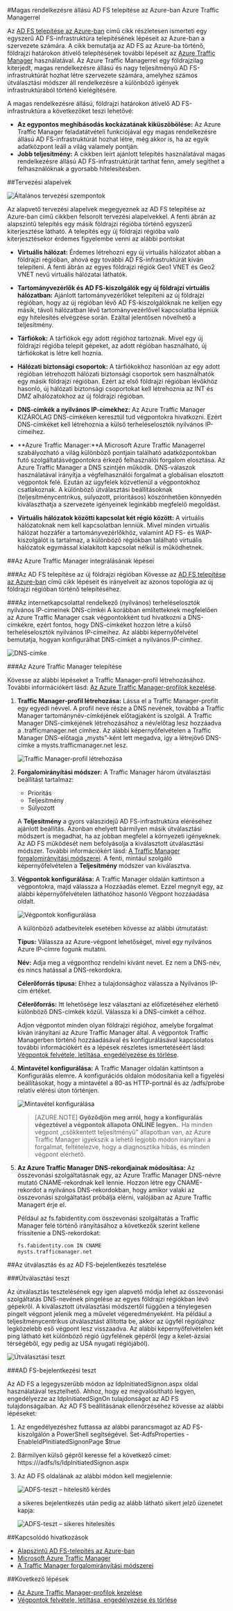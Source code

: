 <properties
    pageTitle="Magas rendelkezésre állású AD FS telepítése az Azure-ban Azure Traffic Managerrel | Microsoft Azure"
    description="Ebből a dokumentumból megtanulhatja, hogyan helyezze üzembe az AD FS szolgáltatást az Azure-ban, és biztosítson ezzel magas fokú rendelkezésre állást."
    keywords="Ad FS és Azure Traffic Manager, adfs és Azure Traffic Manager, földrajzi, több adatközpont, földrajzi adatközpontok, több földrajzi adatközpont, AD FS telepítése az azure-ban, azure adfs telepítése, azure adfs, azure ad fs, adfs telepítése, ad fs telepítése, adfs az azure-ban, adfs telepítése az azure-ban, AD FS telepítése az azure-ban, adfs azure, AD FS bemutatása, Azure, AD FS az Azure-ban, iaas, ADFS, adfs áthelyezése az azure-ba"
    services="active-directory"
    documentationCenter=""
    authors="anandyadavmsft"
    manager="femila"
    editor=""/>

<tags
    ms.service="active-directory"
    ms.workload="identity"
    ms.tgt_pltfrm="na"
    ms.devlang="na"
    ms.topic="get-started-article"
    ms.date="09/01/2016"
    ms.author="anandy;billmath"/>
    

#Magas rendelkezésre állású AD FS telepítése az Azure-ban Azure Traffic Managerrel

Az [AD FS telepítése az Azure-ban](active-directory-aadconnect-azure-adfs.md) című cikk részletesen ismerteti egy egyszerű AD FS-infrastruktúra telepítésének lépéseit az Azure-ban a szervezete számára. A cikk bemutatja az AD FS az Azure-ba történő, földrajzi határokon átívelő telepítésének további lépéseit az [Azure Traffic Manager](../traffic-manager/traffic-manager-overview.md) használatával. Az Azure Traffic Managerrel egy földrajzilag kiterjedt, magas rendelkezésre állású és nagy teljesítményű AD FS-infrastruktúrát hozhat létre szervezete számára, amelyhez számos útválasztási módszer áll rendelkezésre a különböző igények infrastruktúrából történő kielégítésére.

A magas rendelkezésre állású, földrajzi határokon átívelő AD FS-infrastruktúra a következőket teszi lehetővé:

* **Az egypontos meghibásodás kockázatának kiküszöbölése:** Az Azure Traffic Manager feladatátvételi funkciójával egy magas rendelkezésre állású AD FS-infrastruktúrát hozhat létre, még akkor is, ha az egyik adatközpont leáll a világ valamely pontján.
* **Jobb teljesítmény:** A cikkben leírt ajánlott telepítés használatával magas rendelkezésre állású AD FS-infrastruktúrát tarthat fenn, amely segíthet a felhasználóknak a gyorsabb hitelesítésben. 

##Tervezési alapelvek

![Általános tervezési szempontok](./media/active-directory-adfs-in-azure-with-azure-traffic-manager/blockdiagram.png)

Az alapvető tervezési alapelvek megegyeznek az AD FS telepítése az Azure-ban című cikkben felsorolt tervezési alapelvekkel. A fenti ábrán az alapszintű telepítés egy másik földrajzi régióba történő egyszerű kiterjesztése látható. A telepítés egy új földrajzi régióba való kiterjesztésekor érdemes figyelembe venni az alábbi pontokat

* **Virtuális hálózat:** Érdemes létrehozni egy új virtuális hálózatot abban a földrajzi régióban, ahová egy további AD FS-infrastruktúrát kíván telepíteni. A fenti ábrán az egyes földrajzi régiók Geo1 VNET és Geo2 VNET nevű virtuális hálózatai láthatók.

* **Tartományvezérlők és AD FS-kiszolgálók egy új földrajzi virtuális hálózatban:** Ajánlott tartományvezérlőket telepíteni az új földrajzi régióban, hogy az új régióban lévő AD FS-kiszolgálóknak ne kelljen egy másik, távoli hálózatban lévő tartományvezérlővel kapcsolatba lépniük egy hitelesítés elvégzése során. Ezáltal jelentősen növelhető a teljesítmény.

* **Tárfiókok:** A tárfiókok egy adott régióhoz tartoznak. Mivel egy új földrajzi régióba telepít gépeket, az adott régióban használható, új tárfiókokat is létre kell hoznia.  

* **Hálózati biztonsági csoportok:** A tárfiókokhoz hasonlóan az egy adott régióban létrehozott hálózati biztonsági csoportok sem használhatók egy másik földrajzi régióban. Ezért az első földrajzi régióban lévőkhöz hasonló, új hálózati biztonsági csoportokat kell létrehoznia az INT és DMZ alhálózatokhoz az új földrajzi régióban.

* **DNS-címkék a nyilvános IP-címekhez:** Az Azure Traffic Manager KIZÁRÓLAG DNS-címkéken keresztül tud végpontokra hivatkozni. Ezért DNS-címkéket kell létrehoznia a külső terheléselosztók nyilvános IP-címeihez.

* **Azure Traffic Manager:**A Microsoft Azure Traffic Managerrel szabályozható a világ különböző pontjain található adatközpontokban futó szolgáltatásvégpontokra érkező felhasználói forgalom elosztása. Az Azure Traffic Manager a DNS szintjén működik. DNS-válaszok használatával irányítja a végfelhasználói forgalmat a globálisan elosztott végpontok felé. Ezután az ügyfelek közvetlenül a végpontokhoz csatlakoznak. A különböző útválasztási beállításoknak (teljesítménycentrikus, súlyozott, prioritásos) köszönhetően könnyedén kiválaszthatja a szervezete igényeinek leginkább megfelelő megoldást. 

* **Virtuális hálózatok közötti kapcsolat két régió között:** A virtuális hálózatoknak nem kell kapcsolatban lenniük. Mivel minden virtuális hálózat hozzáfér a tartományvezérlőkhöz, valamint AD FS- és WAP-kiszolgálót is tartalmaz, a különböző régiókban található virtuális hálózatok egymással kialakított kapcsolat nélkül is működhetnek. 

##Az Azure Traffic Manager integrálásának lépései

###Az AD FS telepítése az új földrajzi régióban
Kövesse az [AD FS telepítése az Azure-ban](active-directory-aadconnect-azure-adfs.md) című cikk lépéseit és irányelveit az azonos topológia az új földrajzi régióban történő telepítéséhez.

###Az internetkapcsolattal rendelkező (nyilvános) terheléselosztók nyilvános IP-címeinek DNS-címkéi
A korábban említetteknek megfelelően az Azure Traffic Manager csak végpontokként tud hivatkozni a DNS-címkékre, ezért fontos, hogy DNS-címkéket hozzon létre a külső terheléselosztók nyilvános IP-címeihez. Az alábbi képernyőfelvétel bemutatja, hogyan konfigurálhat DNS-címkét a nyilvános IP-címhez. 

![DNS-címke](./media/active-directory-adfs-in-azure-with-azure-traffic-manager/eastfabstsdnslabel.png)

###Az Azure Traffic Manager telepítése

Kövesse az alábbi lépéseket a Traffic Manager-profil létrehozásához. További információkért lásd: [Az Azure Traffic Manager-profilok kezelése](../traffic-manager/traffic-manager-manage-profiles.md).

1. **Traffic Manager-profil létrehozása:** Lássa el a Traffic Manager-profilt egy egyedi névvel. A profil neve része a DNS nevének, továbbá a Traffic Manager tartománynév-címkéjének előtagjaként is szolgál. A Traffic Manager DNS-címkéjének létrehozásához a név/előtag lesz hozzáadva a .trafficmanager.net címhez. Az alábbi képernyőfelvételen a Traffic Manager DNS-előtagja „mysts”-ként lett megadva, így a létrejövő DNS-címke a mysts.trafficmanager.net lesz. 

    ![Traffic Manager-profil létrehozása](./media/active-directory-adfs-in-azure-with-azure-traffic-manager/trafficmanager01.png)
 
2. **Forgalomirányítási módszer:** A Traffic Manager három útválasztási beállítást tartalmaz:

    * Prioritás 
    * Teljesítmény
    * Súlyozott
    
    A **Teljesítmény** a gyors válaszidejű AD FS-infrastruktúra eléréséhez ajánlott beállítás. Azonban ehelyett bármilyen másik útválasztási módszert is megadhat, ha az jobban megfelel a környezeti igényeknek. Az AD FS működését nem befolyásolja a kiválasztott útválasztási módszer. További információkért lásd: [A Traffic Manager forgalomirányítási módszerei](../traffic-manager/traffic-manager-routing-methods.md). A fenti, mintául szolgáló képernyőfelvételen a **Teljesítmény** módszer van kiválasztva.
   
3.  **Végpontok konfigurálása:** A Traffic Manager oldalán kattintson a végpontokra, majd válassza a Hozzáadás elemet. Ezzel megnyit egy, az alábbi képernyőfelvételen láthatóhoz hasonló Végpont hozzáadása oldalt.
 
    ![Végpontok konfigurálása](./media/active-directory-adfs-in-azure-with-azure-traffic-manager/eastfsendpoint.png)
 
    A különböző adatbevitelek esetében kövesse az alábbi útmutatást:

    **Típus:** Válassza az Azure-végpont lehetőséget, mivel egy nyilvános Azure IP-címre fogunk mutatni.

    **Név:** Adja meg a végponthoz rendelni kívánt nevet. Ez nem a DNS-név, és nincs hatással a DNS-rekordokra.

    **Célerőforrás típusa:** Ehhez a tulajdonsághoz válassza a Nyilvános IP-cím értéket. 

    **Célerőforrás:** Itt lehetősége lesz választani az előfizetéséhez elérhető különböző DNS-címkék közül. Válassza ki a DNS-címkét a célhoz.

    Adjon végpontot minden olyan földrajzi régióhoz, amelybe forgalmat kíván irányítani az Azure Traffic Manager által.
    A végpontok Traffic Managerben történő hozzáadásával és konfigurálásával kapcsolatos további információkért és a lépések részletes ismertetéséért lásd: [Végpontok felvétele, letiltása, engedélyezése és törlése](../traffic-manager/traffic-manager-endpoints.md).
    
4. **Mintavétel konfigurálása:** A Traffic Manager oldalán kattintson a Konfigurálás elemre. A konfigurációs oldalon módosítania kell a figyelési beállításokat, hogy a mintavétel a 80-as HTTP-portnál és az /adfs/probe relatív elérési úton történjen.

    ![Mintavétel konfigurálása](./media/active-directory-adfs-in-azure-with-azure-traffic-manager/mystsconfig.png) 

    >[AZURE.NOTE] **Győződjön meg arról, hogy a konfigurálás végeztével a végpontok állapota ONLINE legyen.**. Ha minden végpont „csökkentett teljesítményű” állapotban van, az Azure Traffic Manager igyekszik a lehető legjobb módon irányítani a forgalmat, feltételezve, hogy a diagnosztika hibás, és minden végpont elérhető.

5. **Az Azure Traffic Manager DNS-rekordjainak módosítása:** Az összevonási szolgáltatásnak egy, az Azure Traffic Manager DNS-névre mutató CNAME-rekordnak kell lennie. Hozzon létre egy CNAME-rekordot a nyilvános DNS-rekordokban, hogy amikor valaki az összevonási szolgáltatást próbálja elérni, valójában az Azure Traffic Managert érje el.

    Például az fs.fabidentity.com összevonási szolgáltatás a Traffic Manager felé történő irányításához a következők szerint kellene frissítenie a DNS-rekordokat:

    <code>fs.fabidentity.com IN CNAME mysts.trafficmanager.net</code>

##Az útválasztás és az AD FS-bejelentkezés tesztelése   

###Útválasztási teszt

Az útválasztás tesztelésének egy igen alapvető módja lehet az összevonási szolgáltatás DNS-nevének pingelése az egyes földrajzi régiókban lévő gépekről. A kiválasztott útválasztási módszertől függően a ténylegesen pingelt végpont jelenik meg a művelet végeredményeként. Ha például a teljesítménycentrikus útválasztást állította be, akkor az ügyfél régiójához legközelebb eső végpont lesz visszaadva. Az alábbi képernyőfelvételen két ping látható két különböző régió ügyfelének gépéről (egy a kelet-ázsiai térségéből, egy pedig az USA nyugati régiójából). 

![Útválasztási teszt](./media/active-directory-adfs-in-azure-with-azure-traffic-manager/pingtest.png)

###AD FS-bejelentkezési teszt

Az AD FS a legegyszerűbb módon az IdpInitiatedSignon.aspx oldal használatával tesztelhető. Ahhoz, hogy ez megvalósítható legyen, engedélyezze az IdpInitiatedSignOn tulajdonságot az AD FS tulajdonságaiban. Az AD FS beállításának ellenőrzéséhez kövesse az alábbi lépéseket:
 
1. Az engedélyezéshez futtassa az alábbi parancsmagot az AD FS-kiszolgálón a PowerShell segítségével. Set-AdfsProperties -EnableIdPInitiatedSignonPage $true
2. Bármilyen külső gépről keresse fel a következő címet: https://<yourfederationservicedns>/adfs/ls/IdpInitiatedSignon.aspx
3. Az AD FS oldalának az alábbi módon kell megjelennie:

    ![ADFS-teszt – hitelesítő kérdés](./media/active-directory-adfs-in-azure-with-azure-traffic-manager/adfstest1.png)

    a sikeres bejelentkezés után pedig az alább látható sikert jelző üzenetet kapja:

    ![ADFS-teszt – sikeres hitelesítés](./media/active-directory-adfs-in-azure-with-azure-traffic-manager/adfstest2.png)
 
##Kapcsolódó hivatkozások
* [Alapszintű AD FS-telepítés az Azure-ban](active-directory-aadconnect-azure-adfs.md)
* [Microsoft Azure Traffic Manager](../traffic-manager/traffic-manager-overview.md)
* [A Traffic Manager forgalomirányítási módszerei](../traffic-manager/traffic-manager-routing-methods.md)

##Következő lépések
* [Az Azure Traffic Manager-profilok kezelése](../traffic-manager/traffic-manager-manage-profiles.md)
* [Végpontok felvétele, letiltása, engedélyezése és törlése](../traffic-manager/traffic-manager-endpoints.md) 




<!--HONumber=Sep16_HO4-->


